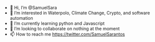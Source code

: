 - 👋 Hi, I’m @SamuelSara
- 👀 I’m interested in Waterpolo, Climate Change, Crypto, and software automation
- 🌱 I’m currently learning python and Javascript
- 💞️ I’m looking to collaborate on nothing at the moment
- 📫 How to reach me https://twitter.com/SamuelSarantos

<!---
SamuelSara/SamuelSara is a ✨ special ✨ repository because its `README.md` (this file) appears on your GitHub profile.
You can click the Preview link to take a look at your changes.
--->

